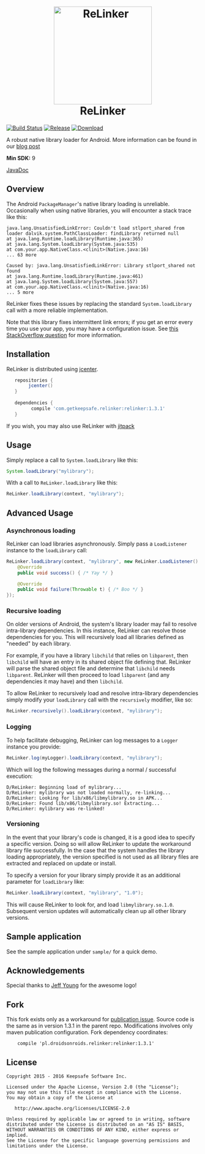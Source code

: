 <h1 align="center">
	<img src="https://raw.githubusercontent.com/KeepSafe/ReLinker/1.2/web/logo.png" width="256" height="256" alt="ReLinker"><br/>
	ReLinker
</h1>

[![Build Status](https://travis-ci.org/KeepSafe/ReLinker.svg?branch=master)](https://travis-ci.org/KeepSafe/ReLinker) [![Release](https://img.shields.io/github/tag/KeepSafe/ReLinker.svg?label=jitpack)](https://jitpack.io/#KeepSafe/ReLinker)
[![Download](https://api.bintray.com/packages/keepsafesoftware/Android/ReLinker/images/download.svg) ](https://bintray.com/keepsafesoftware/Android/ReLinker/_latestVersion)


A robust native library loader for Android. More information can be found in our [blog post](https://medium.com/keepsafe-engineering/the-perils-of-loading-native-libraries-on-android-befa49dce2db)

 **Min SDK:** 9
 
 [JavaDoc](https://jitpack.io/com/github/KeepSafe/Relinker/1.3.1/javadoc/)

## Overview

The Android `PackageManager`'s native library loading is unreliable. Occasionally when using native libraries, you will encounter a stack trace like this:

```
java.lang.UnsatisfiedLinkError: Couldn't load stlport_shared from loader dalvik.system.PathClassLoader: findLibrary returned null
at java.lang.Runtime.loadLibrary(Runtime.java:365)
at java.lang.System.loadLibrary(System.java:535)
at com.your.app.NativeClass.<clinit>(Native.java:16)
... 63 more

Caused by: java.lang.UnsatisfiedLinkError: Library stlport_shared not found
at java.lang.Runtime.loadLibrary(Runtime.java:461)
at java.lang.System.loadLibrary(System.java:557)
at com.your.app.NativeClass.<clinit>(Native.java:16)
... 5 more
```

ReLinker fixes these issues by replacing the standard `System.loadLibrary` call with a more reliable implementation.

Note that this library fixes intermittent link errors; if you get an error every time you use your app, you may have a configuration issue. See [this StackOverflow question](http://stackoverflow.com/questions/27421134/system-loadlibrary-couldnt-find-native-library-in-my-case) for more information.

## Installation

ReLinker is distributed using [jcenter](https://bintray.com/keepsafesoftware/Android/ReLinker/view).

```groovy
   repositories { 
        jcenter()
   }
   
   dependencies {
         compile 'com.getkeepsafe.relinker:relinker:1.3.1'
   }
```

If you wish, you may also use ReLinker with [jitpack](https://jitpack.io/#KeepSafe/ReLinker)

## Usage

Simply replace a call to `System.loadLibrary` like this:

```java
System.loadLibrary("mylibrary");
```

With a call to `ReLinker.loadLibrary` like this:

```java
ReLinker.loadLibrary(context, "mylibrary");
```

## Advanced Usage

### Asynchronous loading

ReLinker can load libraries asynchronously. Simply pass a `LoadListener` instance to the `loadLibrary` call:
```java
ReLinker.loadLibrary(context, "mylibrary", new ReLinker.LoadListener() {
    @Override
    public void success() { /* Yay */ }

    @Override
    public void failure(Throwable t) { /* Boo */ }
});
```

### Recursive loading

On older versions of Android, the system's library loader may fail to resolve intra-library dependencies. In this instance, ReLinker can resolve those dependencies for you. This will recursively load all libraries defined as "needed" by each library. 

For example, if you have a library `libchild` that relies on `libparent`, then `libchild` will have an entry in its shared object file defining that. ReLinker will parse the shared object file and determine that `libchild` needs `libparent`. ReLinker will then proceed to load `libparent` (and any dependencies it may have) and then `libchild`.  

To allow ReLinker to recursively load and resolve intra-library dependencies simply modify your `loadLibrary` call with the `recursively` modifier, like so:
```java
ReLinker.recursively().loadLibrary(context, "mylibrary");
```

### Logging

To help facilitate debugging, ReLinker can log messages to a `Logger` instance you provide:
```java
ReLinker.log(myLogger).loadLibrary(context, "mylibrary");
```

Which will log the following messages during a normal / successful execution:
```
D/ReLinker: Beginning load of mylibrary...
D/ReLinker: mylibrary was not loaded normally, re-linking...
D/ReLinker: Looking for lib/x86/libmylibrary.so in APK...
D/ReLinker: Found lib/x86/libmylibrary.so! Extracting...
D/ReLinker: mylibrary was re-linked!
```

### Versioning

In the event that your library's code is changed, it is a good idea to specify a specific version. Doing so will allow ReLinker to update the workaround library file successfully. In the case that the system handles the library loading appropriately, the version specified is not used as all library files are extracted and replaced on update or install. 

To specify a version for your library simply provide it as an additional parameter for `loadLibrary` like:
```java
ReLinker.loadLibrary(context, "mylibrary", "1.0");
```

This will cause ReLinker to look for, and load `libmylibrary.so.1.0`. Subsequent version updates will automatically clean up all other library versions.

## Sample application

See the sample application under `sample/` for a quick demo.

## Acknowledgements

Special thanks to [Jeff Young](https://github.com/tenoversix) for the awesome logo!

## Fork

This fork exists only as a workaround for [publication issue](https://github.com/KeepSafe/ReLinker/issues/60). 
Source code is the same as in version 1.3.1 in the parent repo. Modifications involves only maven publication configuration.
Fork dependency coordinates:
```Gradle
    compile 'pl.droidsonroids.relinker:relinker:1.3.1'
```

## License

    Copyright 2015 - 2016 Keepsafe Software Inc.

    Licensed under the Apache License, Version 2.0 (the "License");
    you may not use this file except in compliance with the License.
    You may obtain a copy of the License at

       http://www.apache.org/licenses/LICENSE-2.0

    Unless required by applicable law or agreed to in writing, software
    distributed under the License is distributed on an "AS IS" BASIS,
    WITHOUT WARRANTIES OR CONDITIONS OF ANY KIND, either express or implied.
    See the License for the specific language governing permissions and
    limitations under the License.
